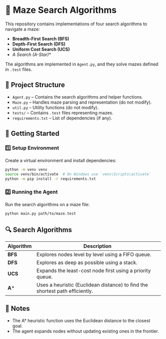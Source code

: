 # 📌 Maze Search Algorithms

This repository contains implementations of four search algorithms to navigate a maze:

- **Breadth-First Search (BFS)**  
- **Depth-First Search (DFS)**  
- **Uniform Cost Search (UCS)**  
- **A* Search (A-Star)**  

The algorithms are implemented in `Agent.py`, and they solve mazes defined in `.test` files.

## 📂 Project Structure

- `Agent.py` – Contains the search algorithms and helper functions.  
- `Maze.py` – Handles maze parsing and representation (do not modify).  
- `util.py` – Utility functions (do not modify).  
- `tests/` – Contains `.test` files representing mazes.  
- `requirements.txt` – List of dependencies (if any).  

## 🚀 Getting Started

### 1️⃣ Setup Environment  
Create a virtual environment and install dependencies:

```bash
python -m venv venv  
source venv/bin/activate  # On Windows use `venv\Scripts\activate`  
python -m pip install -r requirements.txt  
```

### 2️⃣ Running the Agent  
Run the search algorithms on a maze file:

```bash
python main.py path/to/maze.test  
```

## 🔍 Search Algorithms

| Algorithm | Description |
|-----------|------------|
| **BFS** | Explores nodes level by level using a FIFO queue. |
| **DFS** | Explores as deep as possible using a stack. |
| **UCS** | Expands the least-cost node first using a priority queue. |
| **A*** | Uses a heuristic (Euclidean distance) to find the shortest path efficiently. |

## 📝 Notes

- The A* heuristic function uses the Euclidean distance to the closest goal.  
- The agent expands nodes without updating existing ones in the frontier.  


